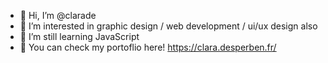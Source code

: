 - 👋 Hi, I’m @clarade
- 👀 I’m interested in graphic design / web development / ui/ux design also 
- 🌱 I’m still learning JavaScript
- 🎨 You can check my portoflio here! https://clara.desperben.fr/

<!---
clarade/clarade is a ✨ special ✨ repository because its `README.md` (this file) appears on your GitHub profile.
You can click the Preview link to take a look at your changes.
--->
